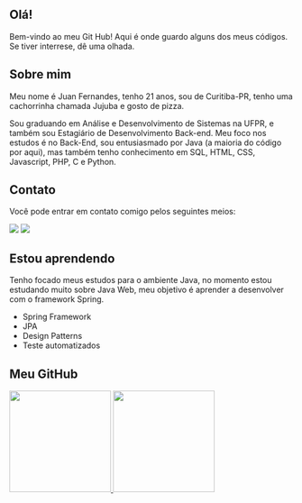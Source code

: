 ## Olá!
Bem-vindo ao meu Git Hub! Aqui é onde guardo alguns dos meus códigos. Se tiver interrese, dê uma olhada.

## Sobre mim
Meu nome é Juan Fernandes, tenho 21 anos, sou de Curitiba-PR, tenho uma cachorrinha chamada Jujuba e gosto de pizza.

Sou graduando em Análise e Desenvolvimento de Sistemas na UFPR, e também sou Estagiário de Desenvolvimento Back-end.
Meu foco nos estudos é no Back-End, sou entusiasmado por Java (a maioria do código por aqui), mas também tenho conhecimento em SQL, HTML, CSS, Javascript, PHP, C e Python.

## Contato 
Você pode entrar em contato comigo pelos seguintes meios:
<div>
<a href ="mailto:juanfernandesrrm@gmail.com"><img src="https://img.shields.io/badge/Gmail-D14836?style=for-the-badge&logo=gmail&logoColor=white" target="_blank"></a>
<a href="https://www.linkedin.com/in/juan-fernandes/" target="_blank"><img src="https://img.shields.io/badge/-LinkedIn-%230077B5?style=for-the-badge&logo=linkedin&logoColor=white" target="_blank"></a>  
</div>

## Estou aprendendo
Tenho focado meus estudos para o ambiente Java, no momento estou estudando muito sobre Java Web, meu objetivo é aprender a desenvolver com o framework Spring.

- Spring Framework
- JPA
- Design Patterns
- Teste automatizados
   
## Meu GitHub   
<div>
<a href="https://github.com/FernandesPixel">
<img height="180em" src="https://github-readme-stats.vercel.app/api/top-langs/?username=FernandesPixel&layout=compact&langs_count=7&theme=dracula"/>
<img height="180em" src="https://github-readme-stats.vercel.app/api?username=FernandesPixel&show_icons=true&theme=dracula&include_all_commits=true&count_private=true"/>
</div>
